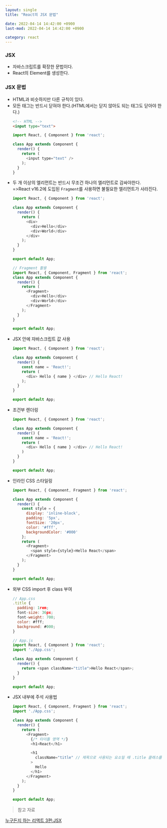```yaml
---
layout: single
title: "React의 JSX 문법"

date: 2022-04-14 14:42:00 +0900
last-mod: 2022-04-14 14:42:00 +0900

category: react
---
```

### JSX
* 자바스크립트를 확장한 문법이다.
* React의 Element를 생성한다.

### JSX 문법
* HTML과 비슷하지만 다른 규칙이 있다.
* 모든 태그는 반드시 닫혀야 한다.(HTML에서는 닫지 않아도 되는 태그도 닫아야 한다.)
  ```html
  <!-- HTML -->
  <input type="text">
  ```
  ```javascript
  import React, { Component } from 'react';

  class App extends Component {
    render() {
      return (
        <input type="text" />
      );
    }
  }
  ```
* 두 개 이상의 엘리먼트는 반드시 무조건 하나의 엘리먼트로 감싸야한다.<br>=>React v16.2에 도입된 `Fragment`를 사용하면 불필요한 엘리먼트가 사라진다.
  ```javascript
  import React, { Component } from 'react';

  class App extends Component {
    render() {
      return (
        <div>
          <div>Hello</div>
          <div>World</div>
        </div>
      );
    }
  }

  export default App;

  // Fragment 활용
  import React, { Component, Fragment } from 'react';
  class App extends Component {
    render() {
      return (
        <Fragment>
          <div>Hello</div>
          <div>World</div>
        </Fragment>
      );
    }
  }

  export default App;
  ```
* JSX 안에 자바스크립트 값 사용
  ```javascript
  import React, { Component } from 'react';

  class App extends Component {
    render() {
      const name = 'React!';
      return (
        <div> Hello { name } </div> // Hello React!
      );
    }
  }

  export default App;
  ```
* 조건부 렌더링
  ```javascript
  import React, { Component } from 'react';

  class App extends Component {
    render() {
      const name = 'React!';
      return (
        <div> Hello { name } </div> // Hello React!
      )
    }
  }

  export default App;
  ```
* 인라인 CSS 스타일링
  ```javascript
  import React, { Component, Fragment } from 'react';

  class App extends Component {
    render() {
      const style = {
        display: 'inline-block',
        padding: '5px',
        fontSize: '20px',
        color: '#fff',
        backgroundColor: '#000'
      };
      return (
        <Fragment>
          <span style={style}>Hello React</span>
        </Fragment>
      );
    }
  }

  export default App;
  ```
* 외부 CSS import 후 class 부여
  ```javascript
  // App.css
  .title {
    padding: 1rem;
    font-size: 36px;
    font-weight: 700;
    color: #fff;
    background: #000;
  }

  // App.js
  import React, { Component } from 'react';
  import './App.css';

  class App extends Component {
    render() {
      return <span className="title">Hello React</span>;
    }
  }

  export default App;
  ```
* JSX 내부에 주석 사용법
  ```javascript
  import React, { Component, Fragment } from 'react';
  import './App.css';

  class App extends Component {
    render() {
      return (
        <Fragment>
          {/* 타이틀 영역 */}
          <h1>React</h1>

          <h1
            className="title" // 제목으로 사용되는 요소일 때 .title 클래스를 추가합니다.
          >
            Hello
          </h1>
        </Fragment>
      );
    }
  }

  export default App;

  ```

> 참고 자료

[누구든지 하는 리액트 3편:JSX](https://velopert.com/3626)
